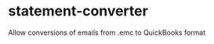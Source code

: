 statement-converter
===================

Allow conversions of emails from .emc to QuickBooks format
